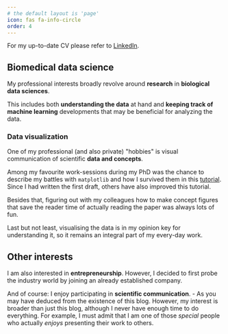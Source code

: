 ```yaml
---
# the default layout is 'page'
icon: fas fa-info-circle
order: 4
---
```


For my up-to-date CV please refer to 
[LinkedIn](https://www.linkedin.com/in/karin-hrovatin-3817a6150/).

## Biomedical data science

My professional interests broadly revolve around **research** in 
**biological data sciences**. 

This includes both **understanding the data** at hand 
and **keeping track of machine learning** developments that may be beneficial 
for analyzing the data.

### Data visualization

One of my professional (and also private) "hobbies" is visual communication 
of scientific **data and concepts**. 

Among my favourite work-sessions during my PhD
was the chance to describe my battles with `matplotlib` and how I survived them
in this 
[tutorial](https://scanpy.readthedocs.io/en/stable/tutorials/plotting/advanced.html).
Since I had written the first draft, others have also improved this tutorial. 


Besides that, figuring out with my colleagues
how to make concept figures that save the reader 
time of actually reading the paper was always lots of fun.

Last but not least, visualising the data is in my opinion key for understanding it, 
so it remains an integral part of my every-day work.

## Other interests

I am also interested in **entrepreneurship**. However, I decided to 
first probe the industry world by joining an already established company.

And of course: I enjoy participating in **scientific communication**. - 
As you may have deduced from the existence of this blog. 
However, my interest is broader than just this blog, although I never have
enough time to do everything. For example, 
I must admit that I am one of those *special* people
who actually *enjoys* presenting their work to others.

